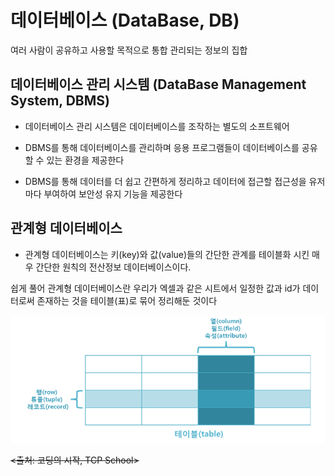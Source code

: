 # 데이터베이스 (DataBase, DB)

여러 사람이 공유하고 사용할 목적으로 통합 관리되는 정보의 집합

## 데이터베이스 관리 시스템 (DataBase Management System, DBMS)

- 데이터베이스 관리 시스템은 데이터베이스를 조작하는 별도의 소프트웨어

- DBMS를 통해 데이터베이스를 관리하며 응용 프로그램들이 데이터베이스를 공유할 수 있는 환경을 제공한다

- DBMS를 통해 데이터를 더 쉽고 간편하게 정리하고 데이터에 접근할 접근성을 유저마다 부여하여 보안성 유지 기능을 제공한다

## 관계형 데이터베이스
  - 관계형 데이터베이스는 키(key)와 값(value)들의 간단한 관계를 테이블화 시킨 매우 간단한 원칙의 전산정보 데이터베이스이다.

쉽게 풀어 관계형 데이터베이스란 우리가 엑셀과 같은 시트에서
일정한 값과 id가 데이터로써 존재하는 것을 테이블(표)로 묶어 정리해둔 것이다

![screensh](/img/Database1.png)

~~<출처: 코딩의 시작, TCP School>~~